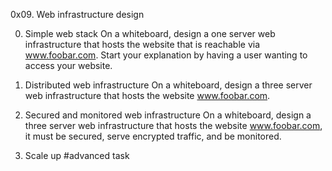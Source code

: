 0x09. Web infrastructure design

0. Simple web stack
On a whiteboard, design a one server web infrastructure that hosts the website that is reachable via www.foobar.com. Start your explanation by having a user wanting to access your website.

1. Distributed web infrastructure
On a whiteboard, design a three server web infrastructure that hosts the website www.foobar.com.

2. Secured and monitored web infrastructure
On a whiteboard, design a three server web infrastructure that hosts the website www.foobar.com, it must be secured, serve encrypted traffic, and be monitored.

3. Scale up
#advanced task

